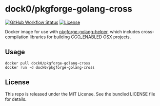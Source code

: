dock0/pkgforge-golang-cross
==========

[![GitHub Workflow Status](https://img.shields.io/github/actions/workflow/status/dock0/pkgforge-golang-cross/build.yaml?branch=main)](https://github.com/dock0/pkgforge-golang-cross/actions)
[![License](https://img.shields.io/github/license/dock0/pkgforge-golang-cross)](https://github.com/dock0/pkgforge-golang-cross/blob/master/LICENSE)

Docker image for use with [pkgforge-golang-helper](https://github.com/akerl/pkgforge-golang-helper), which includes cross-compilation libraries for building CGO_ENABLED OSX projects.

## Usage

```
docker pull dock0/pkgforge-golang-cross
docker run -d dock0/pkgforge-golang-cross
```

## License

This repo is released under the MIT License. See the bundled LICENSE file for details.

